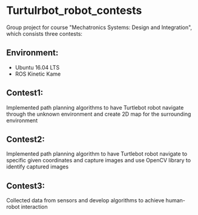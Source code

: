 # Turtulrbot_robot_contests
Group project for course "Mechatronics Systems: Design and Integration", which consists three contests:

## Environment:
- Ubuntu  16.04 LTS
- ROS Kinetic Kame

## Contest1:
Implemented path planning algorithms to have Turtlebot robot navigate through the unknown environment and create 2D map for the surrounding environment
## Contest2:
Implemented path planning algorithm to have Turtlebot robot navigate to specific given coordinates and capture images and use OpenCV library to identify captured images
## Contest3:
Collected data from sensors and develop algorithms to achieve human-robot interaction 

